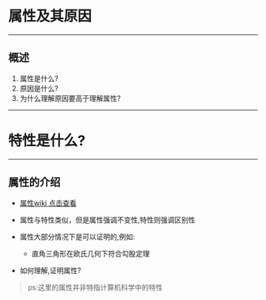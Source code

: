 # 属性及其原因

----

## 概述

1. 属性是什么?
2. 原因是什么?
3. 为什么理解原因要高于理解属性?

---

# 特性是什么?

----

## 属性的介绍

- [属性wiki 点击查看](https://zh.wikipedia.org/wiki/%E5%B1%9E%E6%80%A7)
- 属性与特性类似，但是属性强调不变性,特性则强调区别性
- 属性大部分情况下是可以证明的,例如:
    - 直角三角形在欧氏几何下符合勾股定理

- 如何理解,证明属性?

> ps:这里的属性并非特指计算机科学中的特性
